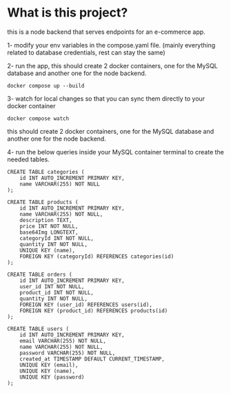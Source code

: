 # What is this project?

this is a node backend that serves endpoints for an e-commerce app.

1- modify your env variables in the compose.yaml file. (mainly everything related to database credentials, rest can stay the same)

2- run the app, this should create 2 docker containers, one for the MySQL database and another one for the node backend.

```
docker compose up --build
```

3- watch for local changes so that you can sync them directly to your docker container

``` 
docker compose watch
```

this should create 2 docker containers, one for the MySQL database and another one for the node backend.


4- run the below queries inside your MySQL container terminal to create the needed tables.

```
CREATE TABLE categories (
    id INT AUTO_INCREMENT PRIMARY KEY,
    name VARCHAR(255) NOT NULL
);

CREATE TABLE products (
    id INT AUTO_INCREMENT PRIMARY KEY,
    name VARCHAR(255) NOT NULL,
    description TEXT,
    price INT NOT NULL,
    base64Img LONGTEXT,
    categoryId INT NOT NULL,
    quantity INT NOT NULL,
    UNIQUE KEY (name),
    FOREIGN KEY (categoryId) REFERENCES categories(id)
);

CREATE TABLE orders (
    id INT AUTO_INCREMENT PRIMARY KEY,
    user_id INT NOT NULL,
    product_id INT NOT NULL,
    quantity INT NOT NULL,
    FOREIGN KEY (user_id) REFERENCES users(id),
    FOREIGN KEY (product_id) REFERENCES products(id)
);

CREATE TABLE users (
    id INT AUTO_INCREMENT PRIMARY KEY,
    email VARCHAR(255) NOT NULL,
    name VARCHAR(255) NOT NULL,
    password VARCHAR(255) NOT NULL,
    created_at TIMESTAMP DEFAULT CURRENT_TIMESTAMP,
    UNIQUE KEY (email),
    UNIQUE KEY (name),
    UNIQUE KEY (password)
);

```